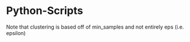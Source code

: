 # Python-Scripts

Note that clustering is based off of min_samples and not entirely eps (i.e. epsilon)
